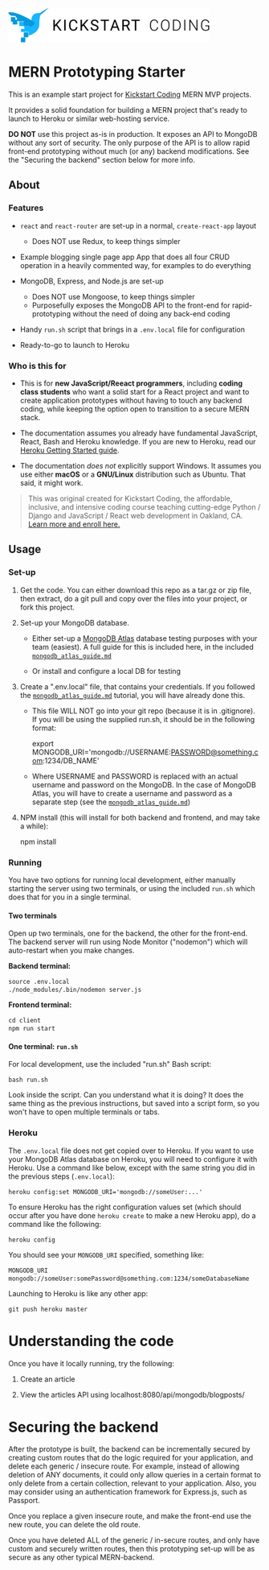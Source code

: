 ![Kickstart Coding Logo](./client/public/kickstart_coding_logo.png)

# MERN Prototyping Starter

This is an example start project for [Kickstart Coding](http://kickstartcoding.com/)
MERN MVP projects.

It provides a solid foundation for building a MERN project that's ready to
launch to Heroku or similar web-hosting service.

**DO NOT** use this project as-is in production. It exposes an API to MongoDB
without any sort of security. The only purpose of the API is to allow rapid
front-end prototyping without much (or any) backend modifications. See the
"Securing the backend" section below for more info.

## About

### Features

* `react` and `react-router` are set-up in a normal, `create-react-app` layout
    * Does NOT use Redux, to keep things simpler

* Example blogging single page app App that does all four CRUD operation in a
  heavily commented way, for examples to do everything

* MongoDB, Express, and Node.js are set-up
    * Does NOT use Mongoose, to keep things simpler
    * Purposefully exposes the MongoDB API to the front-end for
      rapid-prototyping without the need of doing any back-end coding

* Handy `run.sh` script that brings in a `.env.local` file for configuration

* Ready-to-go to launch to Heroku


### Who is this for

* This is for **new JavaScript/Reeact programmers**, including **coding class
  students** who want a solid start for a React project and want to create
  application prototypes without having to touch any backend coding, while
  keeping the option open to transition to a secure MERN stack.

* The documentation assumes you already have fundamental JavaScript, React, Bash
  and Heroku knowledge. If you are new to Heroku, read our [Heroku Getting
  Started guide](http://github.com/kickstartcoding/heroku-getting-started/).

* The documentation *does not* explicitly support Windows. It assumes you use
  either **macOS** or a **GNU/Linux** distribution such as Ubuntu. That said,
  it might work.

> This was original created for Kickstart Coding, the affordable,
> inclusive, and intensive coding course teaching cutting-edge Python /
> Django and JavaScript / React web development in Oakland, CA.
> [Learn more and enroll here.](http://kickstartcoding.com/?utm_source=github&utm_campaign=cheatsheets)

## Usage

### Set-up

1. Get the code. You can either download this repo as a tar.gz or zip file,
then extract, do a git pull and copy over the files into your project, or fork
this project.

2. Set-up your MongoDB database.

    - Either set-up a [MongoDB Atlas](https://cloud.mongodb.com) database
      testing purposes with your team (easiest). A full guide for this is
      included here, in the included
      [`mongodb_atlas_guide.md`](./mongodb_atlas_guide.md)

    - Or install and configure a local DB for testing

3. Create a ".env.local" file, that contains your credentials. If you followed
the [`mongodb_atlas_guide.md`](./mongodb_atlas_guide.md) tutorial, you will
have already done this.

    - This file WILL NOT go into your git repo (because it is in .gitignore).
      If you will be using the supplied run.sh, it should be in the following
      format:

        export MONGODB_URI='mongodb://USERNAME:PASSWORD@something.com:1234/DB_NAME'

    - Where USERNAME and PASSWORD is replaced with an actual username and
      password on the MongoDB. In the case of MongoDB Atlas, you will have to
      create a username and password as a separate step (see the
      [`mongodb_atlas_guide.md`](./mongodb_atlas_guide.md))

4. NPM install (this will install for both backend and frontend, and may take a
while):

    npm install


### Running

You have two options for running local development, either manually starting
the server using two terminals, or using the included `run.sh` which does that
for you in a single terminal.

#### Two terminals

Open up two terminals, one for the backend, the other for the front-end. The
backend server will run using Node Monitor ("nodemon") which will auto-restart
when you make changes.

**Backend terminal:**

    source .env.local
    ./node_modules/.bin/nodemon server.js

**Frontend terminal:**

    cd client
    npm run start



#### One terminal: `run.sh`

For local development, use the included "run.sh" Bash script:

    bash run.sh

Look inside the script. Can you understand what it is doing?  It does the same
thing as the previous instructions, but saved into a script form, so you won't
have to open multiple terminals or tabs.


### Heroku

The `.env.local` file does not get copied over to Heroku.  If you want to use
your MongoDB Atlas database on Heroku, you will need to configure it with
Heroku. Use a command like below, except with the same string you did in the
previous steps (`.env.local`):

    heroku config:set MONGODB_URI='mongodb://someUser:...'


To ensure Heroku has the right configuration values set (which should occur
after you have done `heroku create` to make a new Heroku app), do a command
like the following:


    heroku config

You should see your `MONGODB_URI` specified, something like:

    MONGODB_URI  mongodb://someUser:somePassword@something.com:1234/someDatabaseName 

Launching to Heroku is like any other app:

    git push heroku master


# Understanding the code

Once you have it locally running, try the following:

1. Create an article

2. View the articles API using localhost:8080/api/mongodb/blogposts/


# Securing the backend

After the prototype is built, the backend can be incrementally secured by
creating custom routes that do the logic required for your application, and
delete each generic / insecure route. For example, instead of allowing deletion
of ANY documents, it could only allow queries in a certain format to only
delete from a certain collection, relevant to your application. Also, you may
consider using an authentication framework for Express.js, such as Passport.

Once you replace a given insecure route, and make the front-end use the new
route, you can delete the old route.

Once you have deleted ALL of the generic / in-secure routes, and only have
custom and securely written routes, then this prototyping set-up will be as
secure as any other typical MERN-backend.


